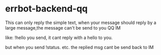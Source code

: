 # errbot-backend-qq


This can only reply the simple text,  when your message should reply by a large message,the message can't be send to you QQ IM

like:
!hello you send, it cant reply with a hello to you.

but when you send !status. etc.  the replied msg cant be send back to IM
